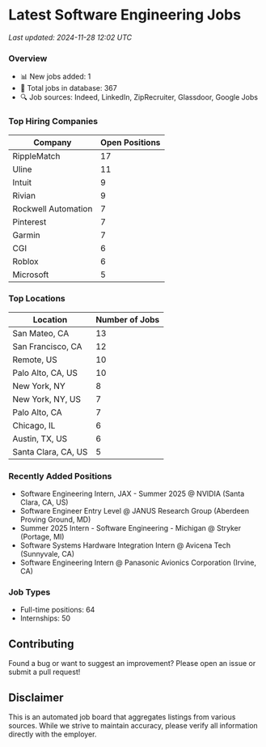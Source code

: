 # Latest Software Engineering Jobs
*Last updated: 2024-11-28 12:02 UTC*

### Overview
- 📊 New jobs added: 1
- 💼 Total jobs in database: 367
- 🔍 Job sources: Indeed, LinkedIn, ZipRecruiter, Glassdoor, Google Jobs

### Top Hiring Companies
| Company | Open Positions |
|---------|---------------|
| RippleMatch | 17 |
| Uline | 11 |
| Intuit | 9 |
| Rivian | 9 |
| Rockwell Automation | 7 |
| Pinterest | 7 |
| Garmin | 7 |
| CGI | 6 |
| Roblox | 6 |
| Microsoft | 5 |

### Top Locations
| Location | Number of Jobs |
|----------|---------------|
| San Mateo, CA | 13 |
| San Francisco, CA | 12 |
| Remote, US | 10 |
| Palo Alto, CA, US | 10 |
| New York, NY | 8 |
| New York, NY, US | 7 |
| Palo Alto, CA | 7 |
| Chicago, IL | 6 |
| Austin, TX, US | 6 |
| Santa Clara, CA, US | 5 |

### Recently Added Positions
- Software Engineering Intern, JAX - Summer 2025 @ NVIDIA (Santa Clara, CA, US)
- Software Engineer Entry Level @ JANUS Research Group (Aberdeen Proving Ground, MD)
- Summer 2025 Intern - Software Engineering - Michigan @ Stryker (Portage, MI)
- Software Systems Hardware Integration Intern @ Avicena Tech (Sunnyvale, CA)
- Software Engineering Intern @ Panasonic Avionics Corporation (Irvine, CA)

### Job Types
- Full-time positions: 64
- Internships: 50

## Contributing
Found a bug or want to suggest an improvement? Please open an issue or submit a pull request!

## Disclaimer
This is an automated job board that aggregates listings from various sources. While we strive to maintain accuracy, 
please verify all information directly with the employer.
